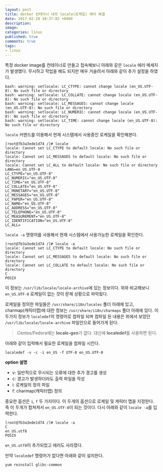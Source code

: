 ```yaml
---
layout: post
title: docker 컨테이너 내의 locale(로케일) 에러 해결
date: 2017-02-28 10:37:02 +0900
description: 
image: 
categories: linux
published: true
comments: true
tags:
- linux
---
```


특정 docker image를 컨테이너로 만들고 접속해보니 아래와 같은 `locale` 에러 메세지가 발생했다. 무시하고 작업을 해도 되지만 매우 거슬려서 아래와 같이 추가 설정을 하였다.

```
bash: warning: setlocale: LC_CTYPE: cannot change locale (en_US.UTF-8): No such file or directory
bash: warning: setlocale: LC_COLLATE: cannot change locale (en_US.UTF-8): No such file or directory
bash: warning: setlocale: LC_MESSAGES: cannot change locale (en_US.UTF-8): No such file or directory
bash: warning: setlocale: LC_NUMERIC: cannot change locale (en_US.UTF-8): No such file or directory
bash: warning: setlocale: LC_TIME: cannot change locale (en_US.UTF-8): No such file or directory
```

`locale` 커멘드를 이용해서 현재 시스템에서 사용중인 로케일을 확인해본다.

```
[root@7b3a3ede1d74 /]# locale
locale: Cannot set LC_CTYPE to default locale: No such file or directory
locale: Cannot set LC_MESSAGES to default locale: No such file or directory
locale: Cannot set LC_ALL to default locale: No such file or directory
LANG=en_US.UTF-8
LC_CTYPE="en_US.UTF-8"
LC_NUMERIC="en_US.UTF-8"
LC_TIME="en_US.UTF-8"
LC_COLLATE="en_US.UTF-8"
LC_MONETARY="en_US.UTF-8"
LC_MESSAGES="en_US.UTF-8"
LC_PAPER="en_US.UTF-8"
LC_NAME="en_US.UTF-8"
LC_ADDRESS="en_US.UTF-8"
LC_TELEPHONE="en_US.UTF-8"
LC_MEASUREMENT="en_US.UTF-8"
LC_IDENTIFICATION="en_US.UTF-8"
LC_ALL=
```

`locale -a` 명령어를 사용해서 현재 시스템에서 사용가능한 로케일을 확인한다. 

```
[root@7b3a3ede1d74 /]# locale -a
locale: Cannot set LC_CTYPE to default locale: No such file or directory
locale: Cannot set LC_MESSAGES to default locale: No such file or directory
locale: Cannot set LC_COLLATE to default locale: No such file or directory
C
POSIX
```

이 정보는 `/usr/lib/locale/locale-archive`에 있는 정보이다. 위와 비교해보니 `en_US.UTF-8` 로케일이 없는 것이 문제 상황으로 파악됬다.

로케일을 정의한 파일들은 `/usr/share/i18n/locales` 폴더 아래에 있고, charmap(캐릭터맵)에 대한 정보는 `/usr/share/i18n/charmaps` 폴더 아래에 있다. 이 두가지 정보가 `localedef`의 명령어로 컴파일 되며 컴파일 된 내용은 위에서 보았던 `/usr/lib/locale/locale-archive` 파일안으로 들어가게 된다. 

> Centos/Fedora에는 **locale-gen**가 없다. 대신에 **localedef**를 사용하면 된다.

아래와 같이 입력해서 필요한 로케일을 컴파일 시킨다.

```
localedef -v -c -i en_US -f UTF-8 en_US.UTF-8
```

**option 설명**
- v: 일반적으로 무시되는 오류에 대한 추가 경고를 생성
- c: 경고가 발생하더라도 출력 파일을 작성
- i: 로케일의 정의 파일
- f: charmap(캐릭터맵) 정의

중요한 옵션은 `i`, `f` 두 가지이다. 이 두개의 옵션으로 로케일 및 캐릭터 맵을 지정한다. 즉 이 두개가 합쳐져서 `en_US.UTF-8`이 되는 것이다. 다시 아래와 같이 `locale -a`를 입력한다.

```
[root@7b3a3ede1d74 /]# locale -a
C
en_US.utf8
POSIX
```

`en_US.utf8`이 추가되었고 에러도 사라졌다.

만약 `localedef` 명령어가 없다면 아래와 같이 설치한다.

```
yum reinstall glibc-common
```